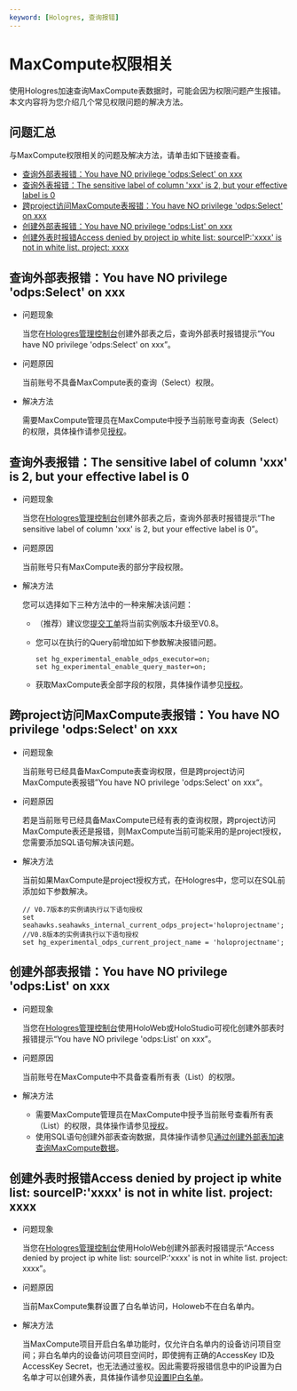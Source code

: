 ```yaml
---
keyword: [Hologres, 查询报错]
---
```


# MaxCompute权限相关

使用Hologres加速查询MaxCompute表数据时，可能会因为权限问题产生报错。本文内容将为您介绍几个常见权限问题的解决方法。

## 问题汇总

与MaxCompute权限相关的问题及解决方法，请单击如下链接查看。

-   [查询外部表报错：You have NO privilege 'odps:Select' on xxx](#section_o30_kyw_u8i)
-   [查询外表报错：The sensitive label of column 'xxx' is 2, but your effective label is 0](#section_ka3_d41_yny)
-   [跨project访问MaxCompute表报错：You have NO privilege 'odps:Select' on xxx](#section_6oq_tpc_ho1)
-   [创建外部表报错：You have NO privilege 'odps:List' on xxx](#section_ia3_abx_y9w)
-   [创建外表时报错Access denied by project ip white list: sourceIP:'xxxx' is not in white list. project: xxxx](#section_gd5_o47_zek)

## 查询外部表报错：You have NO privilege 'odps:Select' on xxx

-   问题现象

    当您在[Hologres管理控制台](https://hologram.console.aliyun.com/#/instance)创建外部表之后，查询外部表时报错提示“You have NO privilege 'odps:Select' on xxx”。

-   问题原因

    当前账号不具备MaxCompute表的查询（Select）权限。

-   解决方法

    需要MaxCompute管理员在MaxCompute中授予当前账号查询表（Select）的权限，具体操作请参见[授权](/cn.zh-CN/管理/安全管理详解/用户及授权管理/授权.md)。


## 查询外表报错：The sensitive label of column 'xxx' is 2, but your effective label is 0

-   问题现象

    当您在[Hologres管理控制台](https://hologram.console.aliyun.com/#/instance)创建外部表之后，查询外部表时报错提示“The sensitive label of column 'xxx' is 2, but your effective label is 0”。

-   问题原因

    当前账号只有MaxCompute表的部分字段权限。

-   解决方法

    您可以选择如下三种方法中的一种来解决该问题：

    -   （推荐）建议您[提交工单](https://selfservice.console.aliyun.com/ticket/createIndex?spm=5176.2020520129.console-base-top.dwork-order-1.29d546aee0gsiH)将当前实例版本升级至V0.8。
    -   您可以在执行的Query前增加如下参数解决报错问题。

        ```
        set hg_experimental_enable_odps_executor=on; 
        set hg_experimental_enable_query_master=on;
        ```

    -   获取MaxCompute表全部字段的权限，具体操作请参见[授权](/cn.zh-CN/管理/安全管理详解/用户及授权管理/授权.md)。

## 跨project访问MaxCompute表报错：You have NO privilege 'odps:Select' on xxx

-   问题现象

    当前账号已经具备MaxCompute表查询权限，但是跨project访问MaxCompute表报错”You have NO privilege 'odps:Select' on xxx“。

-   问题原因

    若是当前账号已经具备MaxCompute已经有表的查询权限，跨project访问MaxCompute表还是报错，则MaxCompute当前可能采用的是project授权，您需要添加SQL语句解决该问题。

-   解决方法

    当前如果MaxCompute是project授权方式，在Hologres中，您可以在SQL前添加如下参数解决。

    ```
    // V0.7版本的实例请执行以下语句授权
    set seahawks.seahawks_internal_current_odps_project='holoprojectname';
    //V0.8版本的实例请执行以下语句授权
    set hg_experimental_odps_current_project_name = 'holoprojectname';
    ```


## 创建外部表报错：You have NO privilege 'odps:List' on xxx

-   问题现象

    当您在[Hologres管理控制台](https://hologram.console.aliyun.com/#/instance)使用HoloWeb或HoloStudio可视化创建外部表时报错提示“You have NO privilege 'odps:List' on xxx”。

-   问题原因

    当前账号在MaxCompute中不具备查看所有表（List）的权限。

-   解决方法
    -   需要MaxCompute管理员在MaxCompute中授予当前账号查看所有表（List）的权限，具体操作请参见[授权](/cn.zh-CN/管理/安全管理详解/用户及授权管理/授权.md)。
    -   使用SQL语句创建外部表查询数据，具体操作请参见[通过创建外部表加速查询MaxCompute数据](/cn.zh-CN/数据接入/大数据/MaxCompute/通过创建外部表加速查询MaxCompute数据.md)。

## 创建外表时报错Access denied by project ip white list: sourceIP:'xxxx' is not in white list. project: xxxx

-   问题现象

    当您在[Hologres管理控制台](https://hologram.console.aliyun.com/#/instance)使用HoloWeb创建外部表时报错提示“Access denied by project ip white list: sourceIP:'xxxx' is not in white list. project: xxxx”。

-   问题原因

    当前MaxCompute集群设置了白名单访问，Holoweb不在白名单内。

-   解决方法

    当MaxCompute项目开启白名单功能时，仅允许白名单内的设备访问项目空间；非白名单内的设备访问项目空间时，即使拥有正确的AccessKey ID及AccessKey Secret，也无法通过鉴权。因此需要将报错信息中的IP设置为白名单才可以创建外表，具体操作请参见[设置IP白名单](/cn.zh-CN/管理/安全管理详解/快速开始/设置IP白名单.md)。


